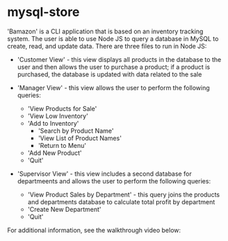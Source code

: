 # mysql-store

'Bamazon' is a CLI application that is based on an inventory tracking system. The user is able to use Node JS to query a database in MySQL to create, read, and update data. There are three files to run in Node JS:

* 'Customer View' - this view displays all products in the database to the user and then allows the user to purchase a product; if a product is purchased, the database is updated with data related to the sale

* 'Manager View' - this view allows the user to perform the following queries:
  * 'View Products for Sale'
  * 'View Low Inventory'
  * 'Add to Inventory' 
    * 'Search by Product Name'
    * 'View List of Product Names'
    * 'Return to Menu'
  * 'Add New Product'
  * 'Quit'
  
* 'Supervisor View' - this view includes a second database for departmeents and allows the user to perform the following queries:
  * 'View Product Sales by Department' - this query joins the products and departments database to calculate total profit by department
  * 'Create New Department'
  * 'Quit'
  
For additional information, see the walkthrough video below:
